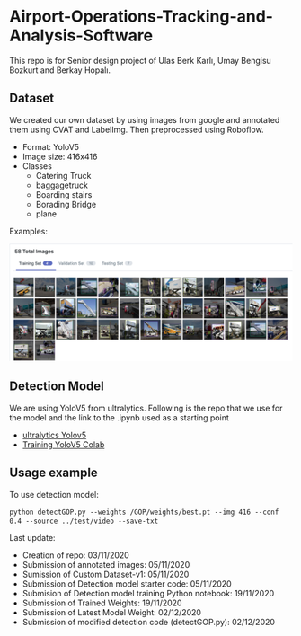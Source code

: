 # Airport-Operations-Tracking-and-Analysis-Software
This repo is for Senior design project of Ulas Berk Karlı, Umay Bengisu Bozkurt and Berkay Hopalı.

## Dataset

We created our own dataset by using images from google and annotated them using CVAT and LabelImg. Then preprocessed using Roboflow.
- Format: YoloV5
- Image size: 416x416
- Classes
  - Catering Truck
  - baggagetruck
  - Boarding stairs
  - Borading Bridge
  - plane
  
Examples:
  
![Total Dataset](https://github.com/ulaskarli/Airport-Operations-Tracking-and-Analysis-Software/blob/main/Dataset/dataset%20samples/dataset_total.png)

## Detection Model

We are using YoloV5 from ultralytics. Following is the repo that we use for the model and the link to the .ipynb used as a starting point
- [ultralytics Yolov5](https://github.com/ultralytics/yolov5.git)
- [Training YoloV5 Colab](https://colab.research.google.com/drive/1gDZ2xcTOgR39tGGs-EZ6i3RTs16wmzZQ)

## Usage example

To use detection model:

```
python detectGOP.py --weights /GOP/weights/best.pt --img 416 --conf 0.4 --source ../test/video --save-txt 
```

Last update:
- Creation of repo: 03/11/2020
- Submission of annotated images: 05/11/2020
- Sumission of Custom Dataset-v1: 05/11/2020
- Submission of Detection model starter code: 05/11/2020
- Submision of Detection model training Python notebook: 19/11/2020
- Submission of Trained Weights: 19/11/2020
- Submission of Latest Model Weight: 02/12/2020
- Submission of modified detection code (detectGOP.py): 02/12/2020
